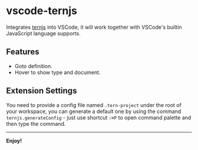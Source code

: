 # vscode-ternjs

Integrates [ternjs](http://ternjs.net/) into VSCode, it will work together with VSCode's builtin JavaScript language supports.

## Features

* Goto definition.
* Hover to show type and document.

## Extension Settings

You need to provide a config file named `.tern-project` under the root of your workspace, you can generate a default one by using the command `ternjs.generateConfig` - just use shortcut `⇧⌘P` to open command palette and then type the command.

-----------------------------------------------------------------------------------------------------------

**Enjoy!**
